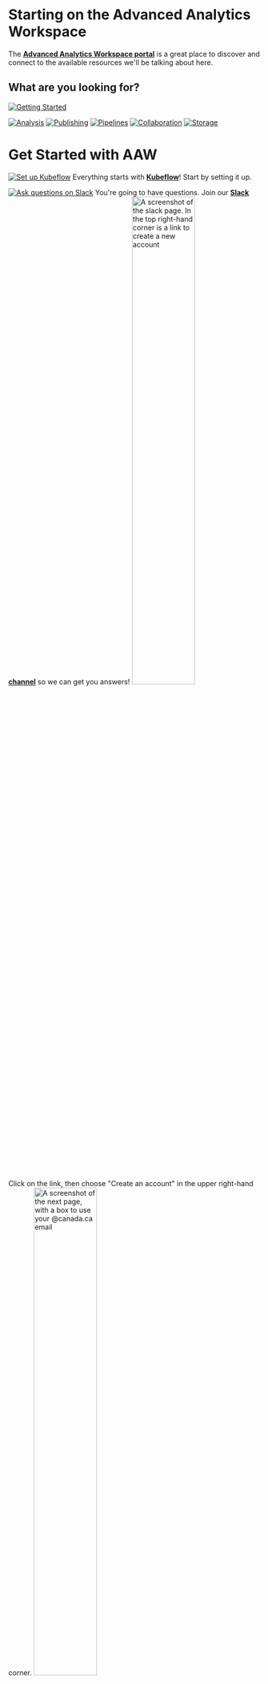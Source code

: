 # Starting on the Advanced Analytics Workspace

The
**[Advanced Analytics Workspace portal](https://portal.covid.cloud.statcan.ca)**
is a great place to discover and connect to the available resources we'll be
talking about here.

## What are you looking for?

[![Getting Started](images/GettingStarted.PNG)](#get-started-with-aaw)

[![Analysis](images/Analysis.PNG)](#experiments)
[![Publishing](images/Publishing.PNG)](#publishing)
[![Pipelines](images/Pipelines.PNG)](#pipelines)
[![Collaboration](images/Collaboration.PNG)](#collaboration)
[![Storage](images/Storage.PNG)](#storage)

# Get Started with AAW

[![Set up Kubeflow](images/Kubeflow.PNG)](1-Experiments/Kubeflow/) Everything
starts with **[Kubeflow](1-Experiments/Kubeflow/)**! Start by setting it up.

[![Ask questions on Slack](images/Slack.PNG)](https://statcan-aaw.slack.com/)
You're going to have questions. Join our
**[Slack channel](https://statcan-aaw.slack.com/)** so we can get you answers!
<img src="images/SlackAAW.PNG" alt="A screenshot of the slack page. In the top right-hand corner is a link to create a new account" width="50%">

Click on the link, then choose "Create an account" in the upper right-hand
corner.
<img src="images/SlackAAW2.PNG" alt="A screenshot of the next page, with a box to use your @canada.ca email" width="50%">

Use your @canada.ca email address so that you will be automatically approved.

# Experiments

## Process data using `R`, `Python`, or `Julia`

[![R, Python, or Julia in Jupyter notebooks](images/Jupyter.PNG)](1-Experiments/Jupyter/)
Once you have Kubeflow set up, use
**[Jupyter Notebooks](1-Experiments/Jupyter/)** to create and share documents
that contain live code, equations, or visualizations.
![Jupyter Notebooks](images/jupyter_in_action.png)

## Process data using 'R' or 'Python'

[![R or Python in R Studio](images/RStudio.PNG)](1-Experiments/RStudio/)
**[R Studio](1-Experiments/RStudio/)** gives you an integrated development
environment for R and Python. Use the r-studio-cpu image to get an R Studio
environment.

## Run a virtual desktop

[![Virtual Desktop](images/VirtualDesktop.PNG)](1-Experiments/ML-Workspaces) You
can run a full Ubuntu desktop, with typical applications, right inside your
browser, using [**ML Workspaces**](1-Experiments/ML-Workspaces)

## Manage machine learning models and metadata

[![Machine Learning](images/MachineLearning.PNG)](1-Experiments/MLflow/)
**[ML Flow](1-Experiments/MLflow/)** lets you manage the machine learning
lifecycle. It's a model registry for storing machine learning models and
metrics.

# Publishing

## Build and publish an interactive dashboard

[![InteractiveDashboard](images/InteractiveDashboard.PNG)](/2-Publishing/R-Shiny/)
Use **[R-Shiny](/2-Publishing/R-Shiny/)** to build interactive web apps straight
from R. You can deploy your R-Shiny dashboard by submitting a pull request to
our [R-Dashboards GitHub repository](https://github.com/StatCan/R-dashboards).
![R Shiny Server](images/readme/shiny_ui.png)

**[Dash](/2-Publishing/Dash/)** is a data visualization tool that lets you build
an interactive GUI around your data analysis code.

## Explore your data

[![Explore your data](images/ExploreData.PNG)](/2-Publishing/Datasette/) Use
**[Datasette](/2-Publishing/Datasette/)** , an instant JSON API for your SQLite
databases. Run SQL queries in a more interactive way!

# Pipelines

## Build and schedule data/analysis pipelines

[![Build Piplines](images/BuildPipelines.PNG)](/3-Pipelines/Kubeflow-Pipelines/)
**[Kubeflow Pipelines](/3-Pipelines/Kubeflow-Pipelines/)** allows you to set up
pipelines. Each pipeline encapsulates analytical workflows, and can be shared,
reused, and scheduled.
![Kubeflow Pipelines](images/readme/kubeflow_pipeline.png)

[![Integrate with PaaS](images/IntegratePaaS.PNG)]()

## Integrate with Platform as a Service (PaaS) offerings

We can integrate with many Platform as a Service (PaaS) offerings, like
Databricks or AzureML.

# Collaboration

There are lots of ways to collaborate on the platform, and what's best for you
depends on what you're sharing and how many people you want to share with.
We can roughly break the shareable things into **Data** and **Code**, and we
can share the scope of who you're sharing with **No one** vs. **My Team** vs.
**Everyone**. This leads to the following table of options

|          |           **Private**            |           **Team**           |  **StatCan**  |
| :------: | :------------------------------: | :--------------------------: | :-----------: |
| **Code** | GitLab/GitHub or personal folder | GitLab/GitHub or team folder | GitLab/GitHub |
| **Data** |    Personal folder or bucket     |    Team folder or bucket     | Shared Bucket |

<!-- prettier-ignore -->
??? question "What is the difference between a bucket and a folder?"
    Buckets are like Network Storage. See the [Storage section](./Storage.md)
    section for more discussion of the differences between these two ideas.


## Share code among team members

The way that **Private** vs. **Team** based access is configured is with
**namespaces**. 

![Share Code](images/ShareCode.PNG) Use GitHub or GitLab to
share code.
The advantage of sharing with git is that it works with users across namespaces,
and keeping code in git is a great way to manage large software projects.

<!-- prettier-ignore -->
!!! note "Don't forget to include a License!"
    If your code is public, do not forget to keep with the Innovation Team's
    guidelines and use a proper License if your work is done for Statistics
    Canada.
    
## Share a workspace in Kubeflow


[![Shared Namespaces](images/SharedNamespaces.PNG)](Collaboration.md/)You can also request a **[shared workspace](Collaboration.md/)**. 

The advantage of sharing inside Kubeflow is that it's more free-form and it
works better for `.ipynb` files (Jupyter notebooks). This method also lets you
share a compute environment, so you can share resources very easily. When you
share a workspace, you share

- A Private and Shared bucket (`/team-name` and `/shared/team-name`)
- All notebook servers in the Kubeflow Namespace


<!-- prettier-ignore -->
!!! tip "Ask for help in production"
    The Advanced Analytics Workspace support staff are happy to help with
    production oriented use cases, and we can probably save you lots of time.
    Don't be shy about [asking us for help](Help)!
    
## Recommendation: Combine both

It's a great idea to always use git, and using git along with shared workspaces
is a great way to combine ad hoc sharing (through files) while also keeping your
code organized and tracked.


## Share data
Sharing data can be done using **[MinIO](./MinIO.md/)**

# Storage
The platform provides several types of storage:

- Disk (also called Volumes on the Notebook Server creation screen)
- Bucket ("Blob" or S3 storage, provided through MinIO)
- Data Lakes (coming soon)

Depending on your use case, either disk or bucket may be most suitable:

|   Type |                                                       Simultaneous Users |                                                   Speed | Total size               | Sharable with Other Users            |
| -----: | -----------------------------------------------------------------------: | ------------------------------------------------------: | ------------------------ | ------------------------------------ |
|   Disk |                                    One machine/notebook server at a time |                        Fastest (throughput and latency) | <=512GB total per drive  | No                                   |
| Bucket | Simultaneous access from many machines/notebook servers at the same time | Fast-ish (Fast download, modest upload, modest latency) | Infinite (within reason) | [Yes] |

<!-- prettier-ignore -->
??? info "If you're unsure which to choose, don't sweat it"
    These are guidelines, not an exact science - pick what sounds best now and run with it.  The best choice for a complicated usage is non-obvious and often takes hands-on experience, so just trying something will help.  For most situations both options work well even if they're not perfect, and remember that data can always be copied later if you change your mind.


![Browse Datasets](images/readme/minio_ui.png)

<!-- prettier-ignore -->
!!! example "Browse some datasets"
    Browse some [datasets](https://datasets.covid.cloud.statcan.ca) here. These
    data sets are meant to store widely shared data. Either data that has been
    brought it, or data to be released out as a product. **As always, ensure
    that the data is not sensitive.**
    
## Disks
[![Disks](images/Disks.PNG)](Storage.md/)
**[Disks](Storage.md/)** are added to your notebook server by adding Data Volumes.

## Buckets
[![MinIO](images/Buckets.PNG)](MinIO.md/)
**[MinIO](MinIO.md/)** is a cloud-native scalable object store. We use it for buckets (blob or S3 storage).

